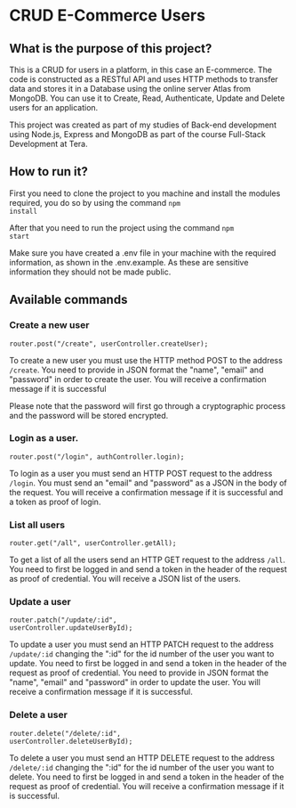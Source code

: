 # CRUD E-Commerce Users
## What is the purpose of this project?

This is a CRUD for users in a platform, in this case an E-commerce. The code is constructed as a RESTful API and uses HTTP methods to transfer data and stores it in a Database using the online server Atlas from MongoDB. You can use it to Create, Read, Authenticate, Update and Delete users for an application.

This project was created as part of my studies of Back-end development using Node.js, Express and MongoDB as part of the course Full-Stack Development at Tera. 


## How to run it?
First you need to clone the project to you machine and install the modules required, you do so by using the command
<code>npm install</code>

After that you need to run the project using the command 
<code>npm start</code> 

Make sure you have created a .env file in your machine with the required information, as shown in the .env.example. As these are sensitive information they should not be made public.

## Available commands
### Create a new user
<code>router.post("/create", userController.createUser);</code>

To create a new user you must use the HTTP method POST to the address <code>/create</code>. You need to provide in JSON format the "name", "email" and "password" in order to create the user. You will receive a confirmation message if it is successful

Please note that the password will first go through a cryptographic process and the password will be stored encrypted.

### Login as a user.
<code>router.post("/login", authController.login);</code>

To login as a user you must send an HTTP POST request to the address <code>/login</code>. You must send an "email" and "password" as a JSON in the body of the request. You will receive a confirmation message if it is successful and a token as proof of login.

### List  all users
<code>router.get("/all", userController.getAll);</code>

To get a list of all the users send an HTTP GET request to the address <code>/all</code>. You need to first be logged in and send a token in the header of the request as proof of credential. You will receive a JSON list of the users.

### Update a user
<code>router.patch("/update/:id", userController.updateUserById);</code>

To update a user you must send an HTTP PATCH request to the address <code>/update/:id</code> changing the ":id" for the id number of the user you want to update. You need to first be logged in and send a token in the header of the request as proof of credential. You need to provide in JSON format the "name", "email" and "password" in order to update the user. You will receive a confirmation message if it is successful.


### Delete a user
<code>router.delete("/delete/:id", userController.deleteUserById);</code>

To delete a user you must send an HTTP DELETE request to the address <code>/delete/:id</code> changing the ":id" for the id number of the user you want to delete. You need to first be logged in and send a token in the header of the request as proof of credential. You will receive a confirmation message if it is successful.


